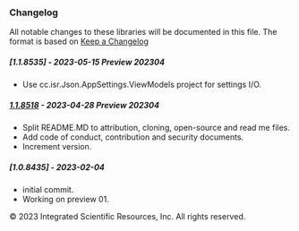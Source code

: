 ### Changelog
All notable changes to these libraries will be documented in this file.
The format is based on [Keep a Changelog](https://keepachangelog.com/en/1.0.0/)

##### [1.1.8535] - 2023-05-15 Preview 202304
* Use cc.isr.Json.AppSettings.ViewModels project for settings I/O.

##### [1.1.8518] - 2023-04-28 Preview 202304
* Split README.MD to attribution, cloning, open-source and read me files.
* Add code of conduct, contribution and security documents.
* Increment version.

##### [1.0.8435] - 2023-02-04
* initial commit.
* Working on preview 01.

&copy;  2023 Integrated Scientific Resources, Inc. All rights reserved.

[1.1.8518]: https://github.com/ATECoder/dn.lxi
